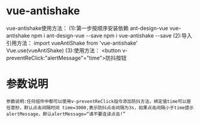 # vue-antishake
vue-antishake使用方法：
(1):第一步按顺序安装依赖 ant-design-vue vue-antishake
    npm i ant-design-vue --save
    npm i vue-antishake --save
(2):导入引用方法：
    import vueAntiShake from 'vue-antishake'
    Vue.use(vueAntiShake)
(3):使用方法：
    <button v-preventReClick:"alertMessage"="time">防抖按钮</button>
# 参数说明
    参数说明:任何组件中都可以使用v-preventReClick指令添加防抖方法，绑定值time可以是任意秒，默认点击间隔时间 time=3000,表示防抖点击间隔为3s，如果点击间隔小于time提示alertMessage，默认alertMessage=“请不要连读点击!”
